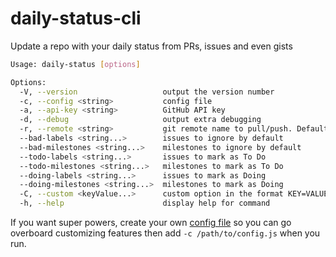 # daily-status-cli

Update a repo with your daily status from PRs, issues and even gists

```sh
Usage: daily-status [options]

Options:
  -V, --version                   output the version number
  -c, --config <string>           config file
  -a, --api-key <string>          GitHub API key
  -d, --debug                     output extra debugging
  -r, --remote <string>           git remote name to pull/push. Default 'origin'
  --bad-labels <string...>        issues to ignore by default
  --bad-milestones <string...>    milestones to ignore by default
  --todo-labels <string...>       issues to mark as To Do
  --todo-milestones <string...>   milestones to mark as To Do
  --doing-labels <string...>      issues to mark as Doing
  --doing-milestones <string...>  milestones to mark as Doing
  -C, --custom <keyValue...>      custom option in the format KEY=VALUE
  -h, --help                      display help for command
```

If you want super powers, create your own [config file](config.template.js) so you can
go overboard customizing features then add `-c /path/to/config.js` when you run.
